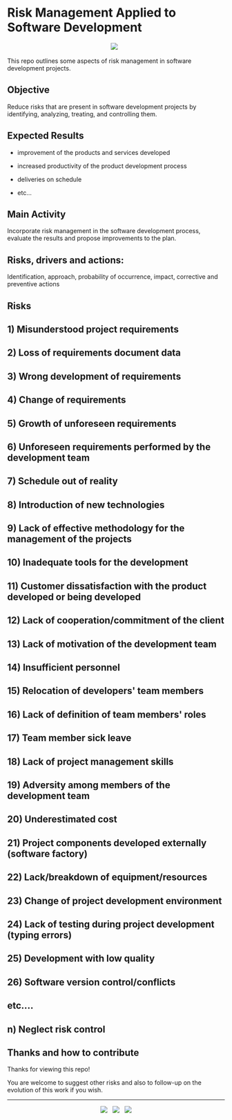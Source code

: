 
# Risk Management Applied to Software Development

<p align='center'>
  <img
    src="https://img.shields.io/badge/risk%20management%20applied%20to%20software%20development%20projects-Under%20Construction-999999?style=for-the-badge&logo=git&logoColor=white" />&nbsp;&nbsp;
</p>

This repo outlines some aspects of risk management in software development projects.

## Objective

Reduce risks that are present in software development projects by identifying, analyzing, treating, and controlling them.

## Expected Results

- improvement of the products and services developed

- increased productivity of the product development process

- deliveries on schedule

- etc...

## Main Activity

Incorporate risk management in the software development process, evaluate the results and propose improvements to the plan.

## Risks, drivers and actions:

Identification, approach, probability of occurrence, impact, corrective and preventive actions

## Risks

## 1) Misunderstood project requirements

## 2) Loss of requirements document data

## 3) Wrong development of requirements

## 4) Change of requirements

## 5) Growth of unforeseen requirements

## 6) Unforeseen requirements performed by the development team

## 7) Schedule out of reality

## 8) Introduction of new technologies

## 9) Lack of effective methodology for the management of the projects

## 10) Inadequate tools for the development

## 11) Customer dissatisfaction with the product developed or being developed 

## 12) Lack of cooperation/commitment of the client

## 13) Lack of motivation of the development team

## 14) Insufficient personnel

## 15) Relocation of developers' team members

## 16) Lack of definition of team members' roles

## 17) Team member sick leave

## 18) Lack of project management skills

## 19) Adversity among members of the development team

## 20) Underestimated cost

## 21) Project components developed externally (software factory)

## 22) Lack/breakdown of equipment/resources

## 23) Change of project development environment

## 24) Lack of testing during project development (typing errors)

## 25) Development with low quality

## 26) Software version control/conflicts

## etc....

## n) Neglect risk control

## Thanks and how to contribute

Thanks for viewing this repo!

You are welcome to suggest other risks and also to follow-up on the evolution of this work if you wish.

<!-- FOOTER (Author / Visit My Online Resume / Download My PDF Resume) -->
<hr>
<p align='center'>
  <a href="#"><img
      src="https://img.shields.io/badge/author-%C2%A9%20Siomara%20Cintia%20Pantarotto.%20All%20rights%20reserved.-008080?style=social"></a>&nbsp;&nbsp;
  <a href="https://siomara.com.br/"><img
      src="https://img.shields.io/badge/visit-My Online Resume-008080?style=social"></a>&nbsp;&nbsp;
  <a href="https://siomara.com.br/ResumePANTAROTTO.pdf"><img
      src="https://img.shields.io/badge/download-My PDF Resume-008080?style=social"></a>
</p>
